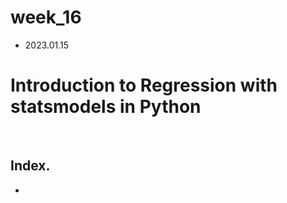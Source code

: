 # week_16

- 2023.01.15

# Introduction to Regression with statsmodels in Python

<br>

## Index.

- 
